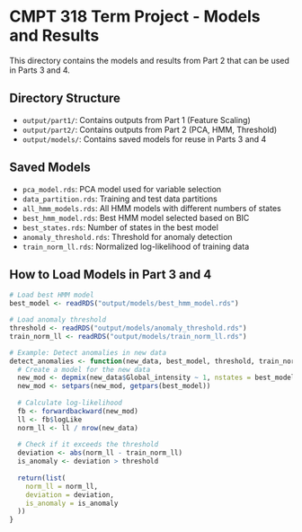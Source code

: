 # CMPT 318 Term Project - Models and Results

This directory contains the models and results from Part 2 that can be used in Parts 3 and 4.

## Directory Structure
- `output/part1/`: Contains outputs from Part 1 (Feature Scaling)
- `output/part2/`: Contains outputs from Part 2 (PCA, HMM, Threshold)
- `output/models/`: Contains saved models for reuse in Parts 3 and 4

## Saved Models
- `pca_model.rds`: PCA model used for variable selection
- `data_partition.rds`: Training and test data partitions
- `all_hmm_models.rds`: All HMM models with different numbers of states
- `best_hmm_model.rds`: Best HMM model selected based on BIC
- `best_states.rds`: Number of states in the best model
- `anomaly_threshold.rds`: Threshold for anomaly detection
- `train_norm_ll.rds`: Normalized log-likelihood of training data

## How to Load Models in Part 3 and 4
```r
# Load best HMM model
best_model <- readRDS("output/models/best_hmm_model.rds")

# Load anomaly threshold
threshold <- readRDS("output/models/anomaly_threshold.rds")
train_norm_ll <- readRDS("output/models/train_norm_ll.rds")

# Example: Detect anomalies in new data
detect_anomalies <- function(new_data, best_model, threshold, train_norm_ll) {
  # Create a model for the new data
  new_mod <- depmix(new_data$Global_intensity ~ 1, nstates = best_model@nstates, data = new_data)
  new_mod <- setpars(new_mod, getpars(best_model))
  
  # Calculate log-likelihood
  fb <- forwardbackward(new_mod)
  ll <- fb$logLike
  norm_ll <- ll / nrow(new_data)
  
  # Check if it exceeds the threshold
  deviation <- abs(norm_ll - train_norm_ll)
  is_anomaly <- deviation > threshold
  
  return(list(
    norm_ll = norm_ll,
    deviation = deviation,
    is_anomaly = is_anomaly
  ))
}
```
